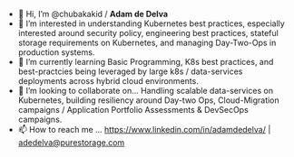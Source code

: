 - 👋 Hi, I’m @chubakakid / **Adam de Delva**
- 👀 I’m interested in understanding Kubernetes best practices, especially interested around security policy, engineering best practices, stateful storage requirements on Kubernetes, and managing Day-Two-Ops in production systems. 
- 🌱 I’m currently learning Basic Programming, K8s best practices, and best-practcies being leveraged by large k8s / data-services deployments across  hybrid cloud environments. 
- 💞️ I’m looking to collaborate on... Handling scalable data-services on Kubernetes, building resiliency around Day-two Ops, Cloud-Migration campaigns / Application Portfolio Assessments & DevSecOps campaigns.
- 📫 How to reach me ... https://www.linkedin.com/in/adamdedelva/ | adedelva@purestorage.com

<!---
chubakakid/chubakakid is a ✨ special ✨ repository because its `README.md` (this file) appears on your GitHub profile.
You can click the Preview link to take a look at your changes.
--->
